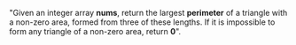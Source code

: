 "Given an integer array **nums**, return the largest **perimeter** of a triangle with a non-zero area, formed from three of these lengths. If it is impossible to form any triangle of a non-zero area, return **0**".